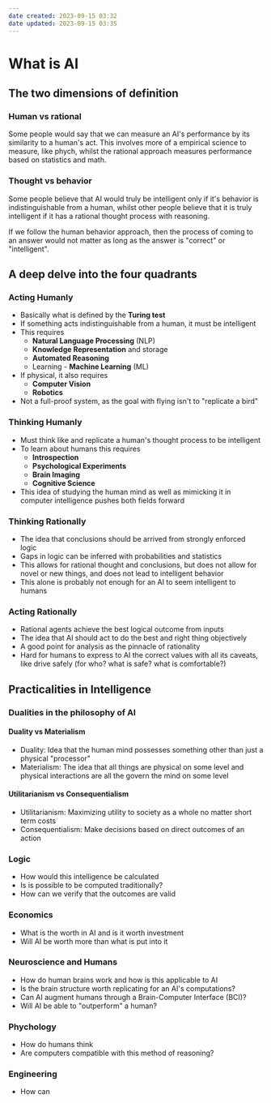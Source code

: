 ```yaml
---
date created: 2023-09-15 03:32
date updated: 2023-09-15 03:35
---
```


# What is AI

## The two dimensions of definition

### Human vs rational

Some people would say that we can measure an AI's performance by its similarity to a human's act. This involves more of a empirical science to measure, like phych, whilst the rational approach measures performance based on statistics and math.

### Thought vs behavior

Some people believe that AI would truly be intelligent only if it's behavior is indistinguishable from a human, whilst other people believe that it is truly intelligent if it has a rational thought process with reasoning.

If we follow the human behavior approach, then the process of coming to an answer would not matter as long as the answer is "correct" or "intelligent".

## A deep delve into the four quadrants

### Acting Humanly

- Basically what is defined by the **Turing test**
- If something acts indistinguishable from a human, it must be intelligent
- This requires
  - **Natural Language Processing** (NLP)
  - **Knowledge Representation** and storage
  - **Automated Reasoning**
  - Learning - **Machine Learning** (ML)
- If physical, it also requires
  - **Computer Vision**
  - **Robotics**
- Not a full-proof system, as the goal with flying isn't to "replicate a bird"

### Thinking Humanly

- Must think like and replicate a human's thought process to be intelligent
- To learn about humans this requires
  - **Introspection**
  - **Psychological Experiments**
  - **Brain Imaging**
  - **Cognitive Science**
- This idea of studying the human mind as well as mimicking it in computer intelligence pushes both fields forward

### Thinking Rationally

- The idea that conclusions should be arrived from strongly enforced logic
- Gaps in logic can be inferred with probabilities and statistics
- This allows for rational thought and conclusions, but does not allow for novel or new things, and does not lead to intelligent behavior
- This alone is probably not enough for an AI to seem intelligent to humans

### Acting Rationally

- Rational agents achieve the best logical outcome from inputs
- The idea that AI should act to do the best and right thing objectively
- A good point for analysis as the pinnacle of rationality
- Hard for humans to express to AI the correct values with all its caveats, like drive safely (for who? what is safe? what is comfortable?)

## Practicalities in Intelligence

### Dualities in the philosophy of AI

#### Duality vs Materialism

- Duality: Idea that the human mind possesses something other than just a physical "processor"
- Materialism: The idea that all things are physical on some level and physical interactions are all the govern the mind on some level

#### Utilitarianism vs Consequentialism

- Utilitarianism: Maximizing utility to society as a whole no matter short term costs
- Consequentialism: Make decisions based on direct outcomes of an action

### Logic

- How would this intelligence be calculated
- Is is possible to be computed traditionally?
- How can we verify that the outcomes are valid

### Economics

- What is the worth in AI and is it worth investment
- Will AI be worth more than what is put into it

### Neuroscience and Humans

- How do human brains work and how is this applicable to AI
- Is the brain structure worth replicating for an AI's computations?
- Can AI augment humans through a Brain-Computer Interface (BCI)?
- Will AI be able to "outperform" a human?

### Phychology

- How do humans think
- Are computers compatible with this method of reasoning?

### Engineering

- How can 